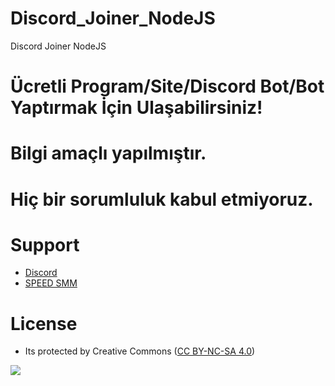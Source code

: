 # Discord_Joiner_NodeJS
Discord Joiner NodeJS

# Ücretli Program/Site/Discord Bot/Bot Yaptırmak İçin Ulaşabilirsiniz!

# Bilgi amaçlı yapılmıştır.
# Hiç bir sorumluluk kabul etmiyoruz.

# Support
- [Discord](https://discord.com/invite/jzeNGMcBrA)
- [SPEED SMM](https://speedsmm.com)

# License
- Its protected by Creative Commons ([CC BY-NC-SA 4.0](https://creativecommons.org/licenses/by-nc-sa/4.0/))

<a href="https://creativecommons.org/licenses/by-nc-sa/4.0/" title="BYNCSA40"><img src="https://licensebuttons.net/l/by-nc-sa/4.0/88x31.png"></a>
